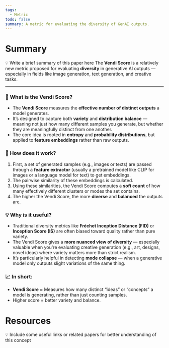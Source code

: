 ```yaml
---
tags:
  - Metric
todo: false
summary: A metric for evaluating the diversity of GenAI outputs.
---
```

# Summary
💡 Write a brief summary of this paper here
The **Vendi Score** is a relatively new metric proposed for evaluating **diversity** in generative AI outputs — especially in fields like image generation, text generation, and creative tasks.

---

### 🧠 **What is the Vendi Score?**
- The **Vendi Score** measures the **effective number of distinct outputs** a model generates.
- It’s designed to capture both **variety** and **distribution balance** — meaning not just how many different samples you generate, but whether they are meaningfully distinct from one another.
- The core idea is rooted in **entropy** and **probability distributions**, but applied to **feature embeddings** rather than raw outputs.
### 🔬 **How does it work?**
1. First, a set of generated samples (e.g., images or texts) are passed through a **feature extractor** (usually a pretrained model like CLIP for images or a language model for text) to get embeddings.
2. The pairwise similarity of these embeddings is calculated.
3. Using these similarities, the Vendi Score computes a **soft count** of how many effectively different clusters or modes the set contains.
4. The higher the Vendi Score, the more **diverse** and **balanced** the outputs are.
### 💡 **Why is it useful?**
- Traditional diversity metrics like **Fréchet Inception Distance (FID)** or **Inception Score (IS)** are often biased toward quality rather than pure variety.
- The Vendi Score gives a **more nuanced view of diversity** — especially valuable when you're evaluating creative generation (e.g., art, designs, novel ideas) where variety matters more than strict realism.
- It’s particularly helpful in detecting **mode collapse** — when a generative model only outputs slight variations of the same thing.
### 📈 **In short:**
- **Vendi Score** ≈ Measures how many distinct “ideas” or “concepts” a model is generating, rather than just counting samples.
- Higher score = better variety and balance.
# Resources
💡 Include some useful links or related papers for better understanding of this concept